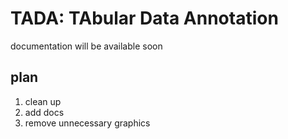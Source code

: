 # TADA: TAbular Data Annotation

documentation will be available soon

## plan
1. clean up
2. add docs
3. remove unnecessary graphics



